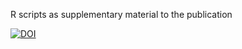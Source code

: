 R scripts as supplementary material to the publication


[![DOI](https://zenodo.org/badge/874273955.svg)](https://doi.org/10.5281/zenodo.13969411)
